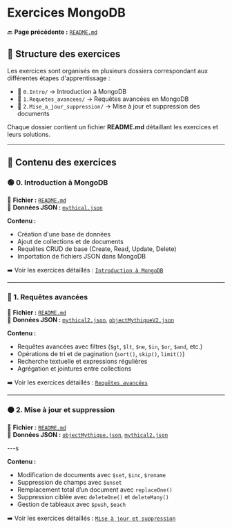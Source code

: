 # Exercices MongoDB

🔙 **Page précédente :**  [`README.md`](../README.md)

## 📌 **Structure des exercices**

Les exercices sont organisés en plusieurs dossiers correspondant aux différentes étapes d'apprentissage :

- 📂 `0.Intro/` → Introduction à MongoDB
- 📂 `1.Requetes_avancees/` → Requêtes avancées en MongoDB
- 📂 `2.Mise_a_jour_suppression/` → Mise à jour et suppression des documents

Chaque dossier contient un fichier **README.md** détaillant les exercices et leurs solutions.

---

## **📖 Contenu des exercices**

### **🟢 0. Introduction à MongoDB**

📍 **Fichier :** [`README.md`](./0.Intro/README.md)  
📍 **Données JSON :** [`mythical.json`](./0.Intro/mythical.json)  

**Contenu :**

- Création d'une base de données
- Ajout de collections et de documents
- Requêtes CRUD de base (Create, Read, Update, Delete)
- Importation de fichiers JSON dans MongoDB

➡️ Voir les exercices détaillés : [`Introduction à MongoDB`](./0.Intro/README.md)

---

### **🔵 1. Requêtes avancées**

📍 **Fichier :** [`README.md`](./1.Requetes_avancees/README.md)  
📍 **Données JSON :** [`mythical2.json`](./1.Requetes_avancees/mythical2.json), [`objectMythiqueV2.json`](./1.Requetes_avancees/objectMythiqueV2.json)

**Contenu :**

- Requêtes avancées avec filtres (`$gt`, `$lt`, `$ne`, `$in`, `$or`, `$and`, etc.)
- Opérations de tri et de pagination (`sort()`, `skip()`, `limit()`)
- Recherche textuelle et expressions régulières
- Agrégation et jointures entre collections

➡️ Voir les exercices détaillés : [`Requêtes avancées`](./1.Requetes_avancees/README.md)

---

### **🟠 2. Mise à jour et suppression**

📍 **Fichier :** [`README.md`](./2.Update_delete/README.md)  
📍 **Données JSON :** [`objectMythique.json`](./2.Update_delete/objectMythique.json), [`mythical2.json`](./2.Update_delete/mythical2.json)

---s

**Contenu :**

- Modification de documents avec `$set`, `$inc`, `$rename`
- Suppression de champs avec `$unset`
- Remplacement total d’un document avec `replaceOne()`
- Suppression ciblée avec `deleteOne()` et `deleteMany()`
- Gestion de tableaux avec `$push`, `$each`

➡️ Voir les exercices détaillés : [`Mise à jour et suppression`](./2.Update_delete/README.md)
